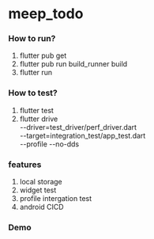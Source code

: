 # meep_todo

### How to run?
1. flutter pub get
2. flutter pub run build_runner build  
3. flutter run

### How to test?
1. flutter test
2. flutter drive \
  --driver=test_driver/perf_driver.dart \
  --target=integration_test/app_test.dart \
  --profile --no-dds

### features
1. local storage
2. widget test
3. profile intergation test
3. android CICD

### Demo